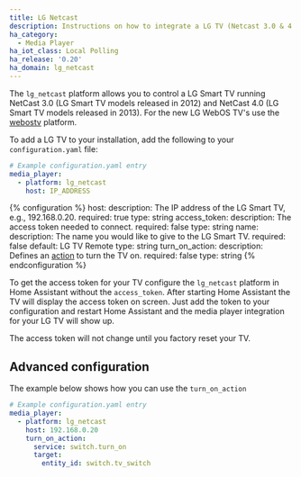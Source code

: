 ```yaml
---
title: LG Netcast
description: Instructions on how to integrate a LG TV (Netcast 3.0 & 4.0) within Home Assistant.
ha_category:
  - Media Player
ha_iot_class: Local Polling
ha_release: '0.20'
ha_domain: lg_netcast
---
```


The `lg_netcast` platform allows you to control a LG Smart TV running NetCast 3.0 (LG Smart TV models released in 2012) and NetCast 4.0 (LG Smart TV models released in 2013). For the new LG WebOS TV's use the [webostv](/integrations/webostv#media-player) platform.

To add a LG TV to your installation, add the following to your `configuration.yaml` file:

```yaml
# Example configuration.yaml entry
media_player:
  - platform: lg_netcast
    host: IP_ADDRESS
```

{% configuration %}
host:
  description: The IP address of the LG Smart TV, e.g., 192.168.0.20.
  required: true
  type: string
access_token:
  description: The access token needed to connect.
  required: false
  type: string
name:
  description: The name you would like to give to the LG Smart TV.
  required: false
  default: LG TV Remote
  type: string
turn_on_action:
  description: Defines an [action](/docs/automation/action/) to turn the TV on.
  required: false
  type: string
{% endconfiguration %}

To get the access token for your TV configure the `lg_netcast` platform in Home Assistant without the `access_token`.
After starting Home Assistant the TV will display the access token on screen.
Just add the token to your configuration and restart Home Assistant and the media player integration for your LG TV will show up.

<div class='note'>
  The access token will not change until you factory reset your TV.
</div>

## Advanced configuration

The example below shows how you can use the `turn_on_action`

```yaml
# Example configuration.yaml entry
media_player:
  - platform: lg_netcast
    host: 192.168.0.20
    turn_on_action:
      service: switch.turn_on
      target:
        entity_id: switch.tv_switch
```
